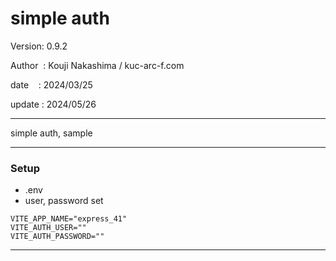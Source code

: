 ﻿# simple auth

 Version: 0.9.2

 Author  : Kouji Nakashima / kuc-arc-f.com

 date    : 2024/03/25

 update : 2024/05/26

***

simple auth,  sample

***
### Setup
* .env
* user, password set

```
VITE_APP_NAME="express_41"
VITE_AUTH_USER=""
VITE_AUTH_PASSWORD=""
```

***


